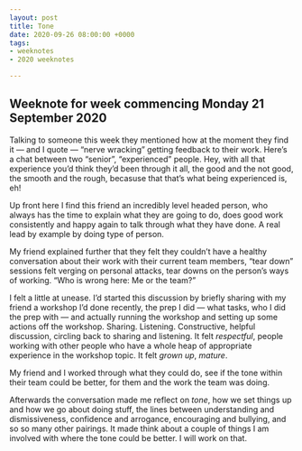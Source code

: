 ```yaml
---
layout: post
title: Tone
date: 2020-09-26 08:00:00 +0000
tags:
- weeknotes
- 2020 weeknotes

---
```

## Weeknote for week commencing Monday 21 September 2020

Talking to someone this week they mentioned how at the moment they find it — and I quote — “nerve wracking” getting feedback to their work. Here’s a chat between two “senior”, “experienced” people. Hey, with all that experience you’d think they’d been through it all, the good and the not good, the smooth and the rough, becasuse that that’s what being experienced is, eh!

Up front here I find this friend an incredibly level headed person, who always has the time to explain what they are going to do, does good work consistently and happy again to talk through what they have done. A real lead by example by doing type of person.

My friend explained further that they felt they couldn’t have a healthy conversation about their work with their current team members, “tear down” sessions felt verging on personal attacks, tear downs on the person’s ways of working. “Who is wrong here: Me or the team?”

I felt a little at unease. I’d started this discussion by briefly sharing with my friend a workshop I’d done recently, the prep I did — what tasks, who I did the prep with — and actually running the workshop and setting up some actions off the workshop. Sharing. Listening. Constructive, helpful discussion, circling back to sharing and listening. It felt _respectful_, people working with other people who have a whole heap of appropriate experience in the workshop topic. It felt _grown up_, _mature_.

My friend and I worked through what they could do, see if the tone within their team could be better, for them and the work the team was doing.

Afterwards the conversation made me reflect on _tone_, how we set things up and how we go about doing stuff, the lines between understanding and dismissiveness, confidence and arrogance, encouraging and bullying, and so so many other pairings. It made think about a couple of things I am involved with where the tone could be better. I will work on that.